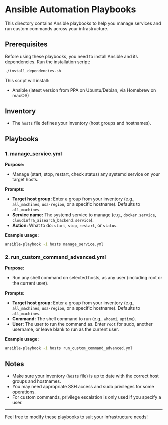 # Ansible Automation Playbooks

This directory contains Ansible playbooks to help you manage services and run custom commands across your infrastructure.

## Prerequisites

Before using these playbooks, you need to install Ansible and its dependencies. Run the installation script:

```sh
./install_dependencies.sh
```

This script will install:
- Ansible (latest version from PPA on Ubuntu/Debian, via Homebrew on macOS)

## Inventory

- The `hosts` file defines your inventory (host groups and hostnames).

## Playbooks

### 1. manage_service.yml
**Purpose:**
- Manage (start, stop, restart, check status) any systemd service on your target hosts.

**Prompts:**
- **Target host group:** Enter a group from your inventory (e.g., `all_machines`, `usa-region`, or a specific hostname). Defaults to `all_machines`.
- **Service name:** The systemd service to manage (e.g., `docker.service`, `cloudinfra_aisearch_backend.service`).
- **Action:** What to do: `start`, `stop`, `restart`, or `status`.

**Example usage:**
```sh
ansible-playbook -i hosts manage_service.yml
```

### 2. run_custom_command_advanced.yml
**Purpose:**
- Run any shell command on selected hosts, as any user (including root or the current user).

**Prompts:**
- **Target host group:** Enter a group from your inventory (e.g., `all_machines`, `usa-region`, or a specific hostname). Defaults to `all_machines`.
- **Command:** The shell command to run (e.g., `whoami`, `uptime`).
- **User:** The user to run the command as. Enter `root` for sudo, another username, or leave blank to run as the current user.

**Example usage:**
```sh
ansible-playbook -i hosts run_custom_command_advanced.yml
```

## Notes
- Make sure your inventory (`hosts` file) is up to date with the correct host groups and hostnames.
- You may need appropriate SSH access and sudo privileges for some operations.
- For custom commands, privilege escalation is only used if you specify a user.

---
Feel free to modify these playbooks to suit your infrastructure needs! 